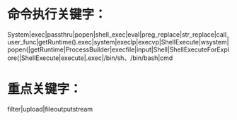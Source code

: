 # 命令执行关键字：

System|exec|passthru|popen|shell_exec|eval|preg_replace|str_replace|call_user_func|getRuntime().exec|system|execlp|execvp|ShellExecute|wsystem|popen(|getRuntime|ProcessBuilder|execfile|input|Shell|ShellExecuteForExplore(|ShellExecute|execute|.exec|/bin/sh、/bin/bash|cmd



# 重点关键字：

filter|upload|fileoutputstream
